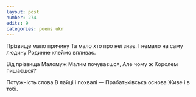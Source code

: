 ```yaml
---
layout: post
number: 274
edits: 9
categories: poems ukr
---
```


Прізвище мало причину
Та мало хто про неї знає.
І немало на саму людину
Родинне клеймо впливає.

Від прізвища Маломуж
Малим почуваєшся,
Але чому ж
Королем пишаєшся?

Потужність слова
В лайці і похвалі —
Прабатьківська основа 
Живе і в тобі.
